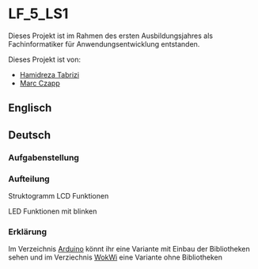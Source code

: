 # LF_5_LS1
Dieses Projekt ist im Rahmen des ersten Ausbildungsjahres als Fachinformatiker für Anwendungsentwicklung entstanden.

Dieses Projekt ist von:
- [Hamidreza Tabrizi]()
- [Marc Czapp]()

## Englisch

## Deutsch

### Aufgabenstellung

### Aufteilung

Struktogramm
LCD Funktionen

LED Funktionen mit blinken

### Erklärung

Im Verzeichnis [Arduino](/Arduino) könnt ihr eine Variante mit Einbau der Bibliotheken sehen und im Verziechnis [WokWi](/WokWi) eine Variante ohne Bibliotheken
